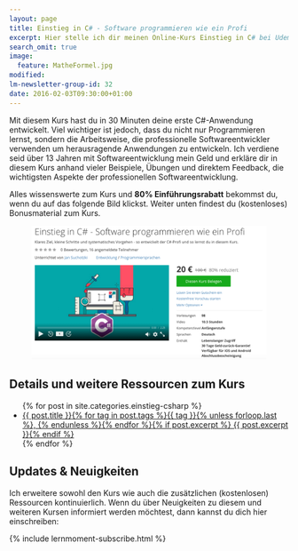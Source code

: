 ```yaml
---
layout: page
title: Einstieg in C# - Software programmieren wie ein Profi
excerpt: Hier stelle ich dir meinen Online-Kurs Einstieg in C# bei Udemy vor.
search_omit: true
image:
  feature: MatheFormel.jpg
modified:
lm-newsletter-group-id: 32
date: 2016-02-03T09:30:00+01:00
---
```


Mit diesem Kurs hast du in 30 Minuten deine erste C#-Anwendung entwickelt. Viel wichtiger ist jedoch, dass du nicht nur Programmieren lernst, sondern die Arbeitsweise, die professionelle Softwareentwickler verwenden um herausragende Anwendungen zu entwickeln. Ich verdiene seid über 13 Jahren mit Softwareentwicklung mein Geld und erkläre dir in diesem Kurs anhand vieler Beispiele, Übungen und direktem Feedback, die wichtigsten Aspekte der professionellen Softwareentwicklung.

Alles wissenswerte zum Kurs und **80% Einführungsrabatt** bekommst du, wenn du auf das folgende Bild klickst. Weiter unten findest du (kostenloses) Bonusmaterial zum Kurs. 
<figure>
	<a href="https://www.udemy.com/einstieg-in-csharp-software-programmieren-wie-ein-profi/?couponCode=UCsK_EinSta" target="_blank"><img src="/images/UCsK_LandingPage_Rabatt_Gross.png" alt="image"></a>
</figure>

## Details und weitere Ressourcen zum Kurs

<ul class="post-list">
{% for post in site.categories.einstieg-csharp %} 
  <li><article><a href="{{ site.url }}{{ post.url }}">{{ post.title }}<span class="entry-date">{% for tag in post.tags %}{{ tag }}{% unless forloop.last %}, {% endunless %}{% endfor %}</span>{% if post.excerpt %} <span class="excerpt">{{ post.excerpt }}</span>{% endif %}</a></article></li>
{% endfor %}
</ul>

## Updates & Neuigkeiten

Ich erweitere sowohl den Kurs wie auch die zusätzlichen (kostenlosen) Ressourcen kontinuierlich. Wenn du über Neuigkeiten zu diesem und weiteren Kursen informiert werden möchtest, dann kannst du dich hier einschreiben:

<div class="subscribe-notice">
	{% include lernmoment-subscribe.html %}
</div>

